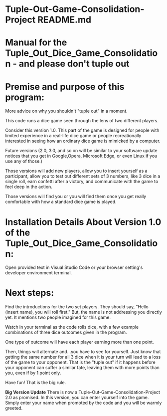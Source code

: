 # Tuple-Out-Game-Consolidation-Project README.md
# Manual for the Tuple_Out_Dice_Game_Consolidation - and please don't tuple out

# Premise and purpose of this program:

More advice on why you shouldn't "tuple out" in a moment.

This code runs a dice game seen through the lens of two different players. 

Consider this version 1.0. This part of the game is designed for people with limited experience in a real-life dice game or people recreationally interested in seeing how an ordinary dice game is mimicked by a computer.

Future versions (2.0, 3.0, and so on will be similar to your software update notices that you get in Google,Opera, Microsoft Edge, or even Linux if you use any of those.) 

Those versions will add new players, allow you to insert yourself as a participant, allow you to test out different sets of 3 numbers, like 3 dice in a single roll, earn confetti after a victory, and communicate with the game to feel deep in the action. 

Those versions will find you or you will find them once you get really comfortable with how a standard dice game
is played.

# Installation Details About Version 1.0 of the Tuple_Out_Dice_Game_Consolidation:

Open provided text in Visual Studio Code or your browser setting's developer environment terminal.

# Next steps:
Find the introductions for the two set players. They should say, "Hello (insert name), you will roll first." But, the name is not addressing you directly yet. It mentions two people imagined for this game.

Watch in your terminal as the code rolls dice, with a few example combinations of three dice outcomes given in the program. 

One type of outcome will have each player earning more than one point. 

Then, things will alternate and...you have to see for yourself. Just know that getting the same number for all 3 dice when it is your turn will lead to a loss of the game to your opponent. That is the "tuple out" if it happens before your opponent can suffer a similar fate, leaving them with more points than you, even if by 1 point only.

Have fun! That is the big rule.

**Big Version Update** 
There is now a Tuple-Out-Game-Consolidation-Project 2.0 as promised. In this version, you can enter yourself into the game. Simply enter your name when promoted by the code and you will be warmly greeted. 
